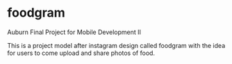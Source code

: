 # foodgram
Auburn Final Project for Mobile Development II

This is a project model after instagram design called foodgram with the idea for users to come upload and share photos of food.
